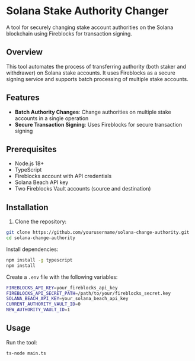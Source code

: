 # Solana Stake Authority Changer

A tool for securely changing stake account authorities on the Solana blockchain using Fireblocks for transaction signing.

## Overview

This tool automates the process of transferring authority (both staker and withdrawer) on Solana stake accounts. It uses Fireblocks as a secure signing service and supports batch processing of multiple stake accounts.

## Features

- **Batch Authority Changes**: Change authorities on multiple stake accounts in a single operation
- **Secure Transaction Signing**: Uses Fireblocks for secure transaction signing

## Prerequisites

- Node.js 18+
- TypeScript
- Fireblocks account with API credentials
- Solana Beach API key
- Two Fireblocks Vault accounts (source and destination)

## Installation

1. Clone the repository:
```bash
git clone https://github.com/yourusername/solana-change-authority.git
cd solana-change-authority
```

Install dependencies:

```bash
npm install -g typescript
npm install
```

Create a `.env` file with the following variables:

```bash
FIREBLOCKS_API_KEY=your_fireblocks_api_key
FIREBLOCKS_API_SECRET_PATH=/path/to/your/fireblocks_secret.key
SOLANA_BEACH_API_KEY=your_solana_beach_api_key
CURRENT_AUTHORITY_VAULT_ID=0
NEW_AUTHORITY_VAULT_ID=1
```

## Usage
Run the tool:

```bash
ts-node main.ts
```

